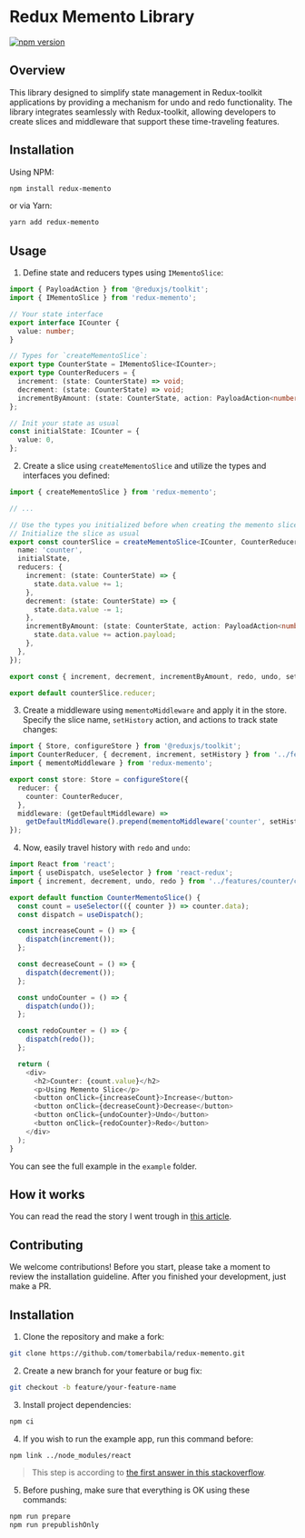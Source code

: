 # Redux Memento Library

[![npm version](https://badge.fury.io/js/redux-memento.svg)](https://badge.fury.io/js/redux-memento)

## Overview

This library designed to simplify state management in Redux-toolkit applications by providing a mechanism for undo and redo functionality. The library integrates seamlessly with Redux-toolkit, allowing developers to create slices and middleware that support these time-traveling features.

## Installation

Using NPM:

```bash
npm install redux-memento
```

or via Yarn:

```bash
yarn add redux-memento
```

## Usage

1. Define state and reducers types using `IMementoSlice`:

```typescript
import { PayloadAction } from '@reduxjs/toolkit';
import { IMementoSlice } from 'redux-memento';

// Your state interface
export interface ICounter {
  value: number;
}

// Types for `createMementoSlice`:
export type CounterState = IMementoSlice<ICounter>;
export type CounterReducers = {
  increment: (state: CounterState) => void;
  decrement: (state: CounterState) => void;
  incrementByAmount: (state: CounterState, action: PayloadAction<number>) => void;
};

// Init your state as usual
const initialState: ICounter = {
  value: 0,
};
```

2. Create a slice using `createMementoSlice` and utilize the types and interfaces you defined:

```typescript
import { createMementoSlice } from 'redux-memento';

// ...

// Use the types you initialized before when creating the memento slice
// Initialize the slice as usual
export const counterSlice = createMementoSlice<ICounter, CounterReducers>({
  name: 'counter',
  initialState,
  reducers: {
    increment: (state: CounterState) => {
      state.data.value += 1;
    },
    decrement: (state: CounterState) => {
      state.data.value -= 1;
    },
    incrementByAmount: (state: CounterState, action: PayloadAction<number>) => {
      state.data.value += action.payload;
    },
  },
});

export const { increment, decrement, incrementByAmount, redo, undo, setHistory } = counterSlice.actions;

export default counterSlice.reducer;
```

3. Create a middleware using `mementoMiddleware` and apply it in the store. Specify the slice name, `setHistory` action, and actions to track state changes:

```typescript
import { Store, configureStore } from '@reduxjs/toolkit';
import CounterReducer, { decrement, increment, setHistory } from '../features/counter/counterSlice';
import { mementoMiddleware } from 'redux-memento';

export const store: Store = configureStore({
  reducer: {
    counter: CounterReducer,
  },
  middleware: (getDefaultMiddleware) =>
    getDefaultMiddleware().prepend(mementoMiddleware('counter', setHistory, [increment, decrement]).middleware),
});
```

4. Now, easily travel history with `redo` and `undo`:

```typescript
import React from 'react';
import { useDispatch, useSelector } from 'react-redux';
import { increment, decrement, undo, redo } from '../features/counter/counterSlice';

export default function CounterMementoSlice() {
  const count = useSelector(({ counter }) => counter.data);
  const dispatch = useDispatch();

  const increaseCount = () => {
    dispatch(increment());
  };

  const decreaseCount = () => {
    dispatch(decrement());
  };

  const undoCounter = () => {
    dispatch(undo());
  };

  const redoCounter = () => {
    dispatch(redo());
  };

  return (
    <div>
      <h2>Counter: {count.value}</h2>
      <p>Using Memento Slice</p>
      <button onClick={increaseCount}>Increase</button>
      <button onClick={decreaseCount}>Decrease</button>
      <button onClick={undoCounter}>Undo</button>
      <button onClick={redoCounter}>Redo</button>
    </div>
  );
}
```

You can see the full example in the `example` folder.

## How it works

You can read the read the story I went trough in [this article](https://medium.com/@tomer.babila/time-travel-in-react-made-easy-navigate-in-state-history-using-hooks-and-redux-toolkit-1f6932ec00b4).

## Contributing

We welcome contributions!
Before you start, please take a moment to review the installation guideline.
After you finished your development, just make a PR.

## Installation

1. Clone the repository and make a fork:

```bash
git clone https://github.com/tomerbabila/redux-memento.git
```

2. Create a new branch for your feature or bug fix:

```bash
git checkout -b feature/your-feature-name
```

3. Install project dependencies:

```bash
npm ci
```

4. If you wish to run the example app, run this command before:

```bash
npm link ../node_modules/react
```

> This step is according to [the first answer in this stackoverflow](https://stackoverflow.com/questions/56663785/invalid-hook-call-hooks-can-only-be-called-inside-of-the-body-of-a-function-com).

5. Before pushing, make sure that everything is OK using these commands:

```bash
npm run prepare
npm run prepublishOnly
```
